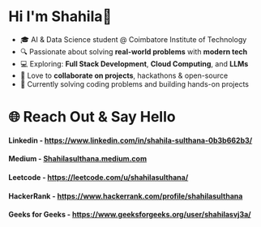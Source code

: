 # Hi I'm Shahila👋

- 🎓 AI & Data Science student @ Coimbatore Institute of Technology  
- 🔍 Passionate about solving **real-world problems** with **modern tech**  
- 💻 Exploring: **Full Stack Development**, **Cloud Computing**, and **LLMs**  
- 👯 Love to **collaborate on projects**, hackathons & open-source  
- 💬 Currently solving coding problems and building hands-on projects

# 🌐 Reach Out & Say Hello

#### Linkedin - https://www.linkedin.com/in/shahila-sulthana-0b3b662b3/
#### Medium - [Shahilasulthana.medium.com](https://medium.com/@shahilasulthana)
#### Leetcode - https://leetcode.com/u/shahilasulthana/
#### HackerRank - https://www.hackerrank.com/profile/shahilasulthana
#### Geeks for Geeks - https://www.geeksforgeeks.org/user/shahilasvj3a/






